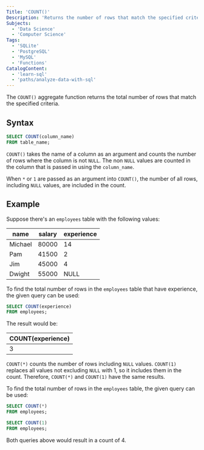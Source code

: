 ```yaml
---
Title: 'COUNT()'
Description: 'Returns the number of rows that match the specified criteria.'
Subjects:
  - 'Data Science'
  - 'Computer Science'
Tags:
  - 'SQLite'
  - 'PostgreSQL'
  - 'MySQL'
  - 'Functions'
CatalogContent:
  - 'learn-sql'
  - 'paths/analyze-data-with-sql'
---
```


The `COUNT()` aggregate function returns the total number of rows that match the specified criteria.

## Syntax

```sql
SELECT COUNT(column_name)
FROM table_name;
```

`COUNT()` takes the name of a column as an argument and counts the number of rows where the column is not `NULL`. The non `NULL` values are counted in the column that is passed in using the `column_name`.

When `*` or `1` are passed as an argument into `COUNT()`, the number of all rows, including `NULL` values, are included in the count.

## Example

Suppose there's an `employees` table with the following values:

| name    | salary | experience |
| ------- | ------ | ---------- |
| Michael | 80000  | 14         |
| Pam     | 41500  | 2          |
| Jim     | 45000  | 4          |
| Dwight  | 55000  | NULL       |

To find the total number of rows in the `employees` table that have experience, the given query can be used:

```sql
SELECT COUNT(experience)
FROM employees;
```

The result would be:

| COUNT(experience) |
| ----------------- |
| 3                 |

`COUNT(*)` counts the number of rows including `NULL` values. `COUNT(1)` replaces all values not excluding `NULL` with 1, so it includes them in the count. Therefore, `COUNT(*)` and `COUNT(1)` have the same results.

To find the total number of rows in the `employees` table, the given query can be used:

```sql
SELECT COUNT(*)
FROM employees;

SELECT COUNT(1)
FROM employees;
```

Both queries above would result in a count of 4.
